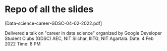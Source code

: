 # Repo of all the slides

[Data-science-career-GDSC-04-02-2022.pdf]

Delivered a talk on "career in data science" organized by Google Developer Student Clubs (GDSC) AEC, NIT Silchar, IIITG, NIT Agartala.
Date: 4 Feb 2022
Time: 8 PM
